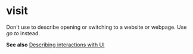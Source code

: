 # visit

Don't use to describe opening or switching to a website or webpage. Use *go to* instead.

**See also** [Describing interactions with UI](https://worldready.cloudapp.net/Styleguide/Read?id=2700&topicid=26472)
